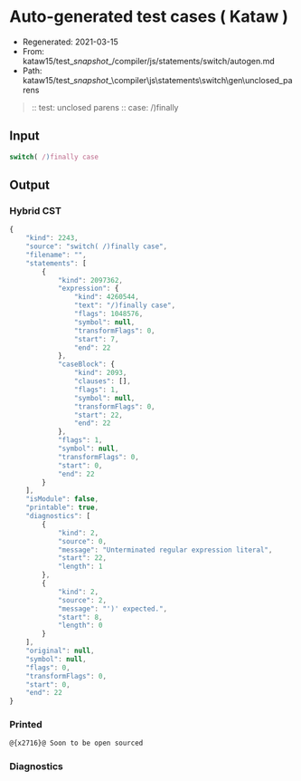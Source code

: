 # Auto-generated test cases ( Kataw )
- Regenerated: 2021-03-15
- From: kataw15/test\__snapshot__/compiler/js/statements/switch/autogen.md
- Path: kataw15/test\__snapshot__\compiler\js\statements\switch\gen\unclosed_parens
> :: test: unclosed parens
> :: case: /)finally
## Input

`````js
switch( /)finally case
`````

## Output

### Hybrid CST

```javascript
{
    "kind": 2243,
    "source": "switch( /)finally case",
    "filename": "",
    "statements": [
        {
            "kind": 2097362,
            "expression": {
                "kind": 4260544,
                "text": "/)finally case",
                "flags": 1048576,
                "symbol": null,
                "transformFlags": 0,
                "start": 7,
                "end": 22
            },
            "caseBlock": {
                "kind": 2093,
                "clauses": [],
                "flags": 1,
                "symbol": null,
                "transformFlags": 0,
                "start": 22,
                "end": 22
            },
            "flags": 1,
            "symbol": null,
            "transformFlags": 0,
            "start": 0,
            "end": 22
        }
    ],
    "isModule": false,
    "printable": true,
    "diagnostics": [
        {
            "kind": 2,
            "source": 0,
            "message": "Unterminated regular expression literal",
            "start": 22,
            "length": 1
        },
        {
            "kind": 2,
            "source": 2,
            "message": "')' expected.",
            "start": 8,
            "length": 0
        }
    ],
    "original": null,
    "symbol": null,
    "flags": 0,
    "transformFlags": 0,
    "start": 0,
    "end": 22
}
```

### Printed

```javascript
@{x2716}@ Soon to be open sourced
```

### Diagnostics

```javascript

```

